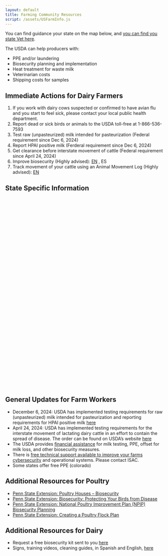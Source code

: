 ```yaml
---
layout: default
title: Farming Community Resources
script: /assets/USFarmInfo.js
---
```


You can find guidance your state on the map below, and [you can find you state Vet here](https://www.aphis.usda.gov/contact/animal-health?filter=report%20sick%20or%20dead%20livestock%2C%20aquatics%2C%20or%20poultry).

The USDA can help producers with:
* PPE and/or laundering
* Biosecurity planning and implementation
* Heat treatment for waste milk
* Veterinarian costs
* Shipping costs for samples

## Immediate Actions for Dairy Farmers
1. If you work with dairy cows suspected or confirmed to have avian flu and you start to feel sick, please contact your local public health department.
2. Report dead or sick birds or animals to the USDA toll-free at 1-866-536-7593
3. Test raw (unpasteurized) milk intended for pasteurization (Federal requirement since Dec 6, 2024)
4. Report HPAI positive milk (Ferderal requirement since Dec 6, 2024)
5. Get clearance before interstate movement of cattle  (Federal requirement since April 24, 2024)
6. Improve biosecurity (Highly advised): [EN](https://nationaldairyfarm.com/wp-content/uploads/2023/09/Enhanced-Biosecurity-Prep-Guide-1.pdf) , ES
7. Track movement of your cattle using an Animal Movement Log (Highly advised): [EN]()

## State Specific Information

<div id="container1" style="width: 100%; height: 600px;"></div>
<div id="container2"></div>

## General Updates for Farm Workers
* December 6, 2024: USDA has implemented testing requirements for raw (unpasteurized) milk intended for pasteurization and reporting requirements for HPAI positive milk [here](https://www.aphis.usda.gov/sites/default/files/20241205-federal-order-final.pdf)
* April 24, 2024: USDA has implemented testing requirements for the interstate movement of lactating dairy cattle in an effort to contain the spread of disease.  The order can be found on USDA’s website [here](https://www.aphis.usda.gov/sites/default/files/dairy-federal-order.pdf)
* The USDA provides [financial assistance](https://www.aphis.usda.gov/livestock-poultry-disease/avian/avian-influenza/hpai-detections/livestock/financial-assistance) for milk testing, PPE, offset for milk loss, and other biosecurity measures.  
* There is [free technical support available to improve your farms cybersecurity](https://www.isac.bio/post/update-hpai-h5n1-avian-influenza-2024) and operational systems. Please contact ISAC.
* Some states offer free PPE (colorado)

## Additional Resources for Poultry
* [Penn State Extension: Poultry Houses – Biosecurity](https://extension.psu.edu/poultry-houses-biosecurity)
* [Penn State Extension: Biosecurity: Protecting Your Birds from Disease](https://extension.psu.edu/biosecurity-protecting-your-birds-from-disease)
* [Penn State Extension: National Poultry Improvement Plan (NPIP) Biosecurity Planning](https://extension.psu.edu/national-poultry-improvement-plan-npip-biosecurity-planning)
* [Penn State Extension: Creating a Poultry Flock Plan](https://extension.psu.edu/creating-a-poultry-flock-plan)

## Additional Resources for Dairy
* Request a free biosecurity kit sent to you [here](https://www.centerfordairyexcellence.org/request-an-everyday-biosecurity-kit/)
* Signs, training videos, cleaning guides, in Spanish and English, [here](https://securemilksupply.org/training-materials/biosecurity/)
